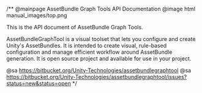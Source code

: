 /**
 @mainpage AssetBundle Graph Tools API Documentation
 @image html manual_images/top.png
 
 This is the API document of AssetBundle Graph Tools.
 
 AssetBundleGraphTool is a visual toolset that lets you configure and create Unity's AssetBundles. It is intended to create  visual, rule-based configuration and manage efficient workflow around AssetBundle generation. It is open source project and available for use in your project.


 @sa https://bitbucket.org/Unity-Technologies/assetbundlegraphtool 
 @sa https://bitbucket.org/Unity-Technologies/assetbundlegraphtool/issues?status=new&status=open
*/

